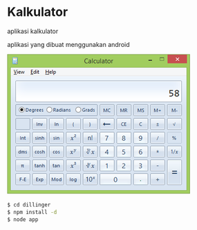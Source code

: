 # Kalkulator
aplikasi kalkulator

aplikasi yang dibuat menggunakan android 


[![gambar](https://github.com/lessydien/Kalkulator/blob/master/images/calc.png)](https://github.com/lessydien/Kalkulator/blob/master/images/calc.png)


```sh
$ cd dillinger
$ npm install -d
$ node app
```
